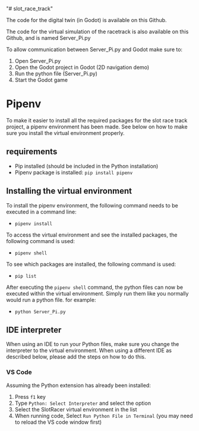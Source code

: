 
"# slot_race_track" 

The code for the digital twin (in Godot) is available on this Github.

The code for the virtual simulation of the racetrack is also available on this Github, and is named Server_Pi.py

To allow communication between Server_Pi.py and Godot make sure to:
1. Open Server_Pi.py
2. Open the Godot project in Godot (2D navigation demo)
3. Run the python file (Server_Pi.py)
4. Start the Godot game


# Pipenv
To make it easier to install all the required packages for the slot race track project, a pipenv
environment has been made. See below on how to make sure you install the virtual environment
properly.

## requirements
- Pip installed (should be included in the Python installation)
- Pipenv package is installed: `pip install pipenv`

## Installing the virtual environment
To install the pipenv environment, the following command needs to be executed in a command line:
- `pipenv install`

To access the virtual environment and see the installed packages, the following command is used:
- `pipenv shell`

To see which packages are installed, the following command is used:
- `pip list`

After executing the `pipenv shell` command, the python files can now be executed within the virtual
environment. Simply run them like you normally would run a python file. for example:
- `python Server_Pi.py`

## IDE interpreter
When using an IDE to run your Python files, make sure you change the interpreter to the
virtual environment. When using a different IDE as described below, please add the steps on how to
do this.

### VS Code
Assuming the Python extension has already been installed:
1. Press `f1` key
1. Type `Python: Select Interpreter` and select the option
1. Select the SlotRacer virtual environment in the list
1. When running code, Select `Run Python File in Terminal` (you may need to reload the VS code
   window first)
